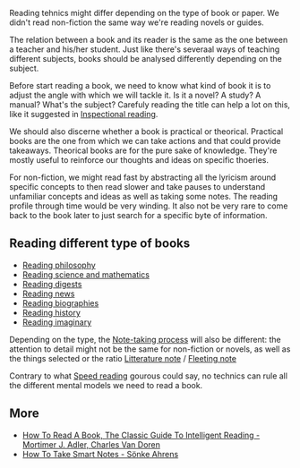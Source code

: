 Reading tehnics might differ depending on the type of book or paper. We didn't read non-fiction the same way we're reading novels or guides. 

The relation between a book and its reader is the same as the one between a teacher and his/her student. Just like there's severaal ways of teaching different subjects, books should be analysed differently depending on the subject. 

Before start reading a book, we need to know what kind of book it is to adjust the angle with which we will tackle it. Is it a novel? A study? A manual? What's the subject? Carefuly reading the title can help a lot on this, like it suggested in [Inspectional reading](Inspectional%20reading.md).

We should also discerne whether a book is practical or theorical. Practical books are the one from which we can take actions and that could provide takeaways. Theorical books are for the pure sake of knowledge. They're mostly useful to reinforce our thoughts and ideas on specific thoeries. 

For non-fiction, we might read fast by abstracting all the lyricism around specific concepts to then read slower and take pauses to understand unfamiliar concepts and ideas as well as taking some notes. The reading profile through time would be very winding. It also not be very rare to come back to the book later to just search for a specific byte of information. 

## Reading different type of books
- [Reading philosophy](Reading%20philosophy.md)
- [Reading science and mathematics](Reading%20science%20and%20mathematics.md)
- [Reading digests](Reading%20digests.md)
- [Reading news](Reading%20news.md)
- [Reading biographies](Reading%20biographies.md)
- [Reading history](Reading%20history.md)
- [Reading imaginary](Reading%20imaginary.md)

Depending on the type, the [Note-taking process](The%20zettelkasten%20method%20and%20how%20to%20take%20smart%20notes.md) will also be different: the attention to detail might not be the same for non-fiction or novels, as well as the things selected or the ratio [Litterature note](Litterature%20note%20to%20quote%20and%20reference%20content.md) / [Fleeting note](Fleeting%20notes%20to%20capture%20thoughts.md)

Contrary to what [Speed reading](Speed%20reading.md) gourous could say, no technics can rule all the different mental models we need to read a book. 

## More
- [How To Read A Book, The Classic Guide To Intelligent Reading - Mortimer J. Adler, Charles Van Doren](How%20To%20Read%20A%20Book,%20The%20Classic%20Guide%20To%20Intelligent%20Reading%20-%20Mortimer%20J.%20Adler,%20Charles%20Van%20Doren.md)
- [How To Take Smart Notes - Sönke Ahrens](How%20To%20Take%20Smart%20Notes%20-%20Sönke%20Ahrens.md)
